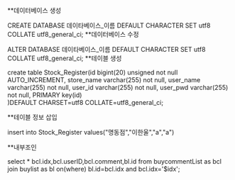 **데이터베이스 생성  

CREATE DATABASE 데이타베이스_이름 DEFAULT CHARACTER SET utf8 COLLATE utf8_general_ci;
**데이터베이스 수정  

ALTER DATABASE 데이타베이스_이름 DEFAULT CHARACTER SET utf8 COLLATE utf8_general_ci;
**테이블 생성 

create table Stock_Register(id bigint(20) unsigned not null AUTO_INCREMENT,
                            store_name varchar(255) not null,
                            user_name varchar(255) not null,
                            user_id varchar(255) not null,
                            user_pwd varchar(255) not null,
                            PRIMARY key(id)          
                           )DEFAULT CHARSET=utf8 COLLATE=utf8_general_ci;
                           
**테이블 정보 삽입  

insert into Stock_Register values("명동점","이한울","a","a")

**내부조인 

select * bcl.idx,bcl.userID,bcl.comment,bl.id
from buycommentList as bcl
join buylist as bl
on(where) bl.id=bcl.idx and bcl.idx='$idx';
